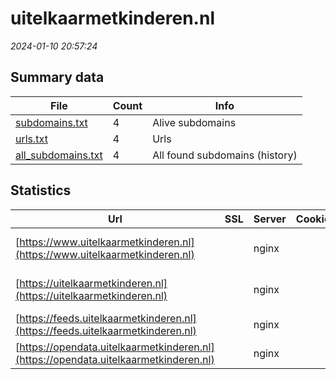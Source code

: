# uitelkaarmetkinderen.nl
*2024-01-10 20:57:24*
## Summary data


| File       | Count | Info |
|------------|-------|------|
|[subdomains.txt](/data/uitelkaarmetkinderen.nl/subdomains.txt)|4|Alive subdomains|
|[urls.txt](/data/uitelkaarmetkinderen.nl/urls.txt)|4|Urls|
|[all_subdomains.txt](/data/uitelkaarmetkinderen.nl/all_subdomains.txt)|4|All found subdomains (history)|


## Statistics


| Url | SSL | Server | Cookie | HSTS | CSP | XFO | XXP | RP | Tech |Title |
|------------|-------|------|------|------|------|------|------|------|------|------|
|[https://www.uitelkaarmetkinderen.nl](https://www.uitelkaarmetkinderen.nl)| |nginx| |:white_check_mark: |:warning: | :white_check_mark: | :white_check_mark: | :white_check_mark: |Bloomreach HSTS Nginx|Home | Uit elkaa...|
|[https://uitelkaarmetkinderen.nl](https://uitelkaarmetkinderen.nl)| |nginx| |:white_check_mark: |:warning: | :white_check_mark: | :white_check_mark: | :white_check_mark: |HSTS Nginx|301 Moved Perman...|
|[https://feeds.uitelkaarmetkinderen.nl](https://feeds.uitelkaarmetkinderen.nl)| |nginx| |:white_check_mark: | | :white_check_mark: | :white_check_mark: | :white_check_mark: |HSTS Nginx||
|[https://opendata.uitelkaarmetkinderen.nl](https://opendata.uitelkaarmetkinderen.nl)| |nginx| |:white_check_mark: | | :white_check_mark: | :white_check_mark: | :white_check_mark: |HSTS Nginx||